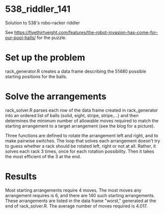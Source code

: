 # 538_riddler_141
Solution to 538's robo-racker riddler

See https://fivethirtyeight.com/features/the-robot-invasion-has-come-for-our-pool-halls/
for the puzzle.

# Set up the problem
rack_generator.R creates a data frame describing the 51480 possible starting positions
for the balls.

# Solve the arrangements
rack_solver.R parses each row of the data frame created in rack_generator into
an ordered list of balls (solid, eight, stripe, stripe,...) and then determines the
minimum number of allowable moves required to match the starting arrangement to 
a target arrangement (see the blog for a picture).

Three functions are defined to rotate the arrangement left and right, and to make pairwise
switches. The loop that solves each arrangement doesn't try to guess whether a rack should
be rotated left, right or not at all. Rather, it solves each rack 3 times, once for each 
rotation possibility. Then it takes the most efficient of the 3 at the end.

# Results
Most starting arrangements require 4 moves. The most moves any arrangement requires
is 6, and there are 140 such starting arrangements. These arrangements are listed in the
data frame "worst," generated at the end of rack_solver.R. The average number of moves
required is 4.017.
